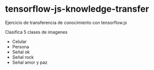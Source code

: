 # tensorflow-js-knowledge-transfer
Ejercicio de transferencia de conocimiento con tensorflow.js

Clasifica 5 clases de imagenes
* Celular
* Persona
* Señal ok
* Señal rock
* Señal amor y paz